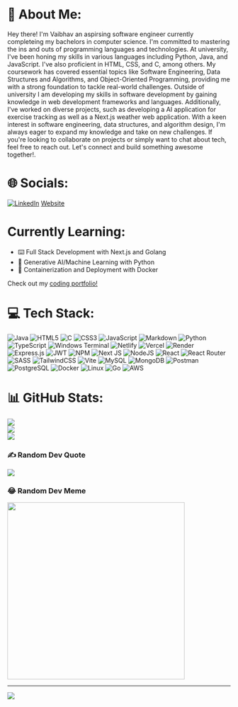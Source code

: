 # 💫 About Me:
Hey there! I'm Vaibhav an aspirsing software engineer currently completeing my bachelors in computer science.  I'm committed to mastering the ins and outs of programming languages and technologies. At university, I've been honing my skills in various languages including Python, Java, and JavaScript. I've also proficient in HTML, CSS, and C, among others. My coursework has covered essential topics like Software Engineering, Data Structures and Algorithms, and Object-Oriented Programming, providing me with a strong foundation to tackle real-world challenges. Outside of university I am developing my skills in software development by gaining knowledge in web development frameworks and languages. Additionally, I've worked on diverse projects, such as developing a AI application for exercise tracking as well as a Next.js weather web application. With a keen interest in software engineering, data structures, and algorithm design, I'm always eager to expand my knowledge and take on new challenges. If you're looking to collaborate on projects or simply want to chat about tech, feel free to reach out. Let's connect and build something awesome together!. 


# 🌐 Socials:
[![LinkedIn](https://img.shields.io/badge/LinkedIn-%230077B5.svg?logo=linkedin&logoColor=white)](https://www.linkedin.com/in/vaibhav-sonnakul/) 
[Website](https://vaibhavsonnakul.site/)

# Currently Learning:
- ⌨️ Full Stack Development with Next.js and Golang
- 🤖 Generative AI/Machine Learning with Python
- 🐋 Containerization and Deployment with Docker

Check out my [coding portfolio!](https://vaibhavsonnakul.site/)

# 💻 Tech Stack:
![Java](https://img.shields.io/badge/java-%23ED8B00.svg?style=for-the-badge&logo=openjdk&logoColor=white) ![HTML5](https://img.shields.io/badge/html5-%23E34F26.svg?style=for-the-badge&logo=html5&logoColor=white) ![C](https://img.shields.io/badge/c-%2300599C.svg?style=for-the-badge&logo=c&logoColor=white) ![CSS3](https://img.shields.io/badge/css3-%231572B6.svg?style=for-the-badge&logo=css3&logoColor=white) ![JavaScript](https://img.shields.io/badge/javascript-%23323330.svg?style=for-the-badge&logo=javascript&logoColor=%23F7DF1E) ![Markdown](https://img.shields.io/badge/markdown-%23000000.svg?style=for-the-badge&logo=markdown&logoColor=white) ![Python](https://img.shields.io/badge/python-3670A0?style=for-the-badge&logo=python&logoColor=ffdd54) ![TypeScript](https://img.shields.io/badge/typescript-%23007ACC.svg?style=for-the-badge&logo=typescript&logoColor=white) ![Windows Terminal](https://img.shields.io/badge/Windows%20Terminal-%234D4D4D.svg?style=for-the-badge&logo=windows-terminal&logoColor=white) ![Netlify](https://img.shields.io/badge/netlify-%23000000.svg?style=for-the-badge&logo=netlify&logoColor=#00C7B7) ![Vercel](https://img.shields.io/badge/vercel-%23000000.svg?style=for-the-badge&logo=vercel&logoColor=white) ![Render](https://img.shields.io/badge/Render-%46E3B7.svg?style=for-the-badge&logo=render&logoColor=white) ![Express.js](https://img.shields.io/badge/express.js-%23404d59.svg?style=for-the-badge&logo=express&logoColor=%2361DAFB) ![JWT](https://img.shields.io/badge/JWT-black?style=for-the-badge&logo=JSON%20web%20tokens) ![NPM](https://img.shields.io/badge/NPM-%23CB3837.svg?style=for-the-badge&logo=npm&logoColor=white) ![Next JS](https://img.shields.io/badge/Next-black?style=for-the-badge&logo=next.js&logoColor=white) ![NodeJS](https://img.shields.io/badge/node.js-6DA55F?style=for-the-badge&logo=node.js&logoColor=white) ![React](https://img.shields.io/badge/react-%2320232a.svg?style=for-the-badge&logo=react&logoColor=%2361DAFB) ![React Router](https://img.shields.io/badge/React_Router-CA4245?style=for-the-badge&logo=react-router&logoColor=white) ![SASS](https://img.shields.io/badge/SASS-hotpink.svg?style=for-the-badge&logo=SASS&logoColor=white) ![TailwindCSS](https://img.shields.io/badge/tailwindcss-%2338B2AC.svg?style=for-the-badge&logo=tailwind-css&logoColor=white) ![Vite](https://img.shields.io/badge/vite-%23646CFF.svg?style=for-the-badge&logo=vite&logoColor=white) ![MySQL](https://img.shields.io/badge/mysql-%2300000f.svg?style=for-the-badge&logo=mysql&logoColor=white) ![MongoDB](https://img.shields.io/badge/MongoDB-%234ea94b.svg?style=for-the-badge&logo=mongodb&logoColor=white) ![Postman](https://img.shields.io/badge/Postman-FF6C37?style=for-the-badge&logo=postman&logoColor=white) ![PostgreSQL](https://img.shields.io/badge/postgresql-4169e1?style=for-the-badge&logo=postgresql&logoColor=white) ![Docker](https://img.shields.io/badge/docker-2496ed?style=for-the-badge&logo=docker&logoColor=white) ![Linux](https://img.shields.io/badge/linux-999999?style=for-the-badge&logo=linux&logoColor=white) ![Go](https://img.shields.io/badge/go-00ADD8?style=for-the-badge&logo=go&logoColor=white) ![AWS](https://img.shields.io/badge/amazon%20web%20services-232F3E?style=for-the-badge&logo=amazon-web-services&logoColor=white)



# 📊 GitHub Stats:
![](https://github-readme-stats.vercel.app/api?username=vai195&theme=react&hide_border=false&include_all_commits=true&count_private=true)<br/>
![](https://github-readme-streak-stats.herokuapp.com/?user=vai195&theme=react&hide_border=false)<br/>
![](https://github-readme-stats.vercel.app/api/top-langs/?username=vai195&theme=react&hide_border=false&include_all_commits=true&count_private=true&layout=compact)

### ✍️ Random Dev Quote
![](https://quotes-github-readme.vercel.app/api?theme=tokyonight)

### 😂 Random Dev Meme
<img src='https://randommeme-five.vercel.app/' style="height: 400px;"/>

---
[![](https://visitcount.itsvg.in/api?id=vai195&icon=1&color=1)](https://visitcount.itsvg.in)



